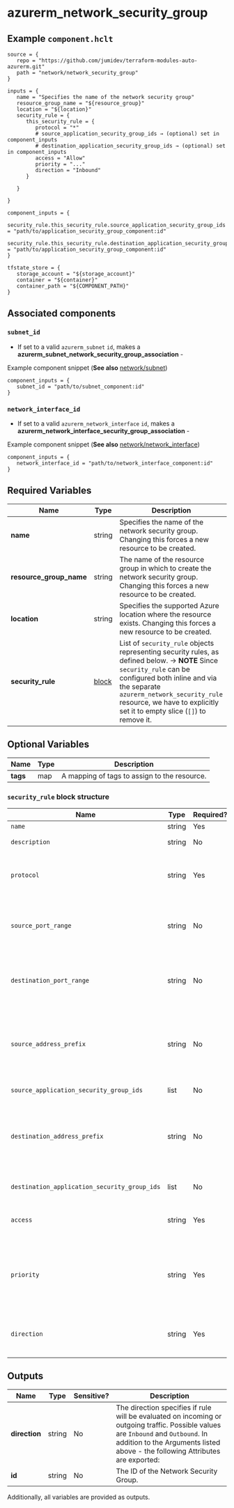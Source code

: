 # azurerm_network_security_group



## Example `component.hclt`

```hcl
source = {
   repo = "https://github.com/jumidev/terraform-modules-auto-azurerm.git"   
   path = "network/network_security_group"   
}

inputs = {
   name = "Specifies the name of the network security group"   
   resource_group_name = "${resource_group}"   
   location = "${location}"   
   security_rule = {
      this_security_rule = {
         protocol = "*"         
         # source_application_security_group_ids → (optional) set in component_inputs
         # destination_application_security_group_ids → (optional) set in component_inputs
         access = "Allow"         
         priority = "..."         
         direction = "Inbound"         
      }
      
   }
   
}

component_inputs = {
   security_rule.this_security_rule.source_application_security_group_ids = "path/to/application_security_group_component:id"   
   security_rule.this_security_rule.destination_application_security_group_ids = "path/to/application_security_group_component:id"   
}

tfstate_store = {
   storage_account = "${storage_account}"   
   container = "${container}"   
   container_path = "${COMPONENT_PATH}"   
}

```
## Associated components


### `subnet_id` 

- If set to a valid `azurerm_subnet` `id`, makes a **azurerm_subnet_network_security_group_association** - 

Example component snippet (**See also** [network/subnet](https://github.com/jumidev/terraform-modules-auto-azurerm/tree/master/network/subnet))

```hcl
component_inputs = {
   subnet_id = "path/to/subnet_component:id"
}
```

### `network_interface_id` 

- If set to a valid `azurerm_network_interface` `id`, makes a **azurerm_network_interface_security_group_association** - 

Example component snippet (**See also** [network/network_interface](https://github.com/jumidev/terraform-modules-auto-azurerm/tree/master/network/network_interface))

```hcl
component_inputs = {
   network_interface_id = "path/to/network_interface_component:id"
}
```


## Required Variables

| Name | Type |  Description |
| ---- | --------- |  ----------- |
| **name** | string |  Specifies the name of the network security group. Changing this forces a new resource to be created. | 
| **resource_group_name** | string |  The name of the resource group in which to create the network security group. Changing this forces a new resource to be created. | 
| **location** | string |  Specifies the supported Azure location where the resource exists. Changing this forces a new resource to be created. | 
| **security_rule** | [block](#security_rule-block-structure) |  List of `security_rule` objects representing security rules, as defined below. -> **NOTE** Since `security_rule` can be configured both inline and via the separate `azurerm_network_security_rule` resource, we have to explicitly set it to empty slice (`[]`) to remove it. | 

## Optional Variables

| Name | Type |  Description |
| ---- | --------- |  ----------- |
| **tags** | map |  A mapping of tags to assign to the resource. | 

### `security_rule` block structure

| Name | Type | Required? | Default | Description |
| ---- | ---- | --------- | ------- | ----------- |
| `name` | string | Yes | - | The name of the security rule. |
| `description` | string | No | - | A description for this rule. Restricted to 140 characters. |
| `protocol` | string | Yes | * | Network protocol this rule applies to. Possible values include 'Tcp', 'Udp', 'Icmp', 'Esp', 'Ah' or '*' (which matches all). |
| `source_port_range` | string | No | * | Source Port or Range. Integer or range between '0' and '65535' or '*' to match any. This is required if 'source_port_ranges' is not specified. |
| `destination_port_range` | string | No | - | Destination Port or Range. Integer or range between '0' and '65535' or '*' to match any. This is required if 'destination_port_ranges' is not specified. |
| `source_address_prefix` | string | No | * | CIDR or source IP range or * to match any IP. Tags such as 'VirtualNetwork', 'AzureLoadBalancer' and 'Internet' can also be used. This is required if 'source_address_prefixes' is not specified. |
| `source_application_security_group_ids` | list | No | - | A List of source Application Security Group IDs |
| `destination_address_prefix` | string | No | - | CIDR or destination IP range or * to match any IP. Tags such as 'VirtualNetwork', 'AzureLoadBalancer' and 'Internet' can also be used. This is required if 'destination_address_prefixes' is not specified. |
| `destination_application_security_group_ids` | list | No | - | A List of destination Application Security Group IDs |
| `access` | string | Yes | Allow | Specifies whether network traffic is allowed or denied. Possible values are 'Allow' and 'Deny'. |
| `priority` | string | Yes | - | Specifies the priority of the rule. The value can be between 100 and 4096. The priority number must be unique for each rule in the collection. The lower the priority number, the higher the priority of the rule. |
| `direction` | string | Yes | Inbound | The direction specifies if rule will be evaluated on incoming or outgoing traffic. Possible values are 'Inbound' and 'Outbound'. |



## Outputs

| Name | Type | Sensitive? | Description |
| ---- | ---- | --------- | --------- |
| **direction** | string | No  | The direction specifies if rule will be evaluated on incoming or outgoing traffic. Possible values are `Inbound` and `Outbound`. In addition to the Arguments listed above - the following Attributes are exported: | 
| **id** | string | No  | The ID of the Network Security Group. | 

Additionally, all variables are provided as outputs.
